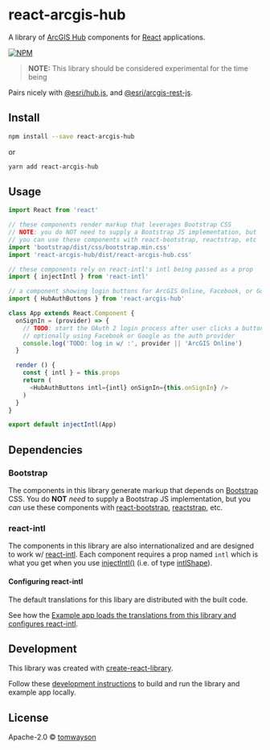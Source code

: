 # react-arcgis-hub

A library of [ArcGIS Hub](http://hub.arcgis.com/) components for [React]  applications.

[![NPM](https://img.shields.io/npm/v/react-arcgis-hub.svg)](https://www.npmjs.com/package/react-arcgis-hub)

> **NOTE:** This library should be considered experimental for the time being

Pairs nicely with [@esri/hub.js](https://esri.github.io/hub.js/), and [@esri/arcgis-rest-js](https://esri.github.io/arcgis-rest-js/).

## Install

```bash
npm install --save react-arcgis-hub
```

or

```bash
yarn add react-arcgis-hub
```

## Usage

```js
import React from 'react'

// these components render markup that leverages Bootstrap CSS
// NOTE: you do NOT need to supply a Bootstrap JS implementation, but
// you can use these components with react-bootstrap, reactstrap, etc
import 'bootstrap/dist/css/bootstrap.min.css'
import 'react-arcgis-hub/dist/react-arcgis-hub.css'

// these components rely on react-intl's intl being passed as a prop
import { injectIntl } from 'react-intl'

// a component showing login buttons for ArcGIS Online, Facebook, or Google
import { HubAuthButtons } from 'react-arcgis-hub'

class App extends React.Component {
  onSignIn = (provider) => {
    // TODO: start the OAuth 2 login process after user clicks a button
    // optionally using Facebook or Google as the auth provider
    console.log('TODO: log in w/ :', provider || 'ArcGIS Online')
  }

  render () {
    const { intl } = this.props
    return (
      <HubAuthButtons intl={intl} onSignIn={this.onSignIn} />
    )
  }
}

export default injectIntl(App)
```

## Dependencies

### Bootstrap
The components in this library generate markup that depends on [Bootstrap](https://getbootstrap.com/) CSS. You do **NOT** _need_ to supply a Bootstrap JS implementation, but you _can_ use these components with [react-bootstrap](https://react-bootstrap.github.io/), [reactstrap](https://reactstrap.github.io/), etc.

### react-intl
The components in this library are also internationalized and are designed to work w/ [react-intl](https://github.com/yahoo/react-intl). Each component requires a prop named `intl` which is what you get when you use [injectIntl()](https://github.com/yahoo/react-intl/wiki/API#injection-api) (i.e. of type [intlShape](https://github.com/yahoo/react-intl/wiki/API#intlshape)).

#### Configuring react-intl

The default translations for this libary are distributed with the built code.

See how the [Example app loads the translations from this library and configures react-intl](./example/src/AppWrapper.js).

## Development

This library was created with [create-react-library](https://www.npmjs.com/package/create-react-library).

Follow these [development instructions](https://github.com/transitive-bullshit/create-react-library#development) to build and run the library and example app locally.

## License

Apache-2.0 © [tomwayson](https://github.com/tomwayson)

[React]:https://reactjs.org/
[Ember.js]:https://www.emberjs.com/
